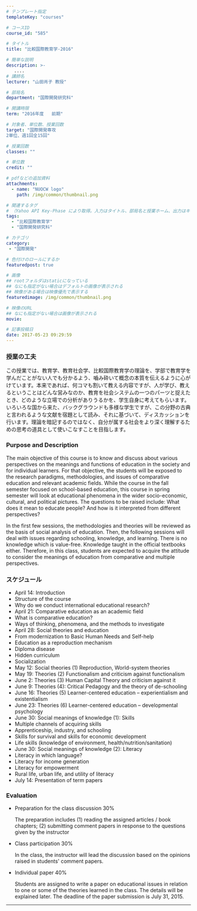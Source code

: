 ```yaml
---
# テンプレート指定
templateKey: "courses"

# コースID
course_id: "585"

# タイトル
title: "比較国際教育学-2016"

# 簡単な説明
description: >-
   ....
# 講師名
lecturer: "山田肖子 教授"

# 部局名
department: "国際開発研究科"

# 開講時限
term: "2016年度	前期"

# 対象者、単位数、授業回数
target: "国際開発専攻
2単位、週1回全15回"

# 授業回数
classes: ""

# 単位数
credit: ""

# pdfなどの追加資料
attachments:
  - name: "NUOCW logo" 
    path: /img/common/thumbnail.png

# 関連するタグ
# （Yahoo API Key-Phase により取得。入力はタイトル、部局名と授業ホーム、出力はキーフレーズ（tags））
tags:
  - "比較国際教育学"
  - "国際開発研究科"

# カテゴリ
category:
 - "国際開発"

# 色付けのロールにするか
featuredpost: true

# 画像
## rootフォルダはstaticになっている
## なにも指定がない場合はデフォルトの画像が表示される
## 映像がある場合は映像優先で表示する
featuredimage: /img/common/thumbnail.png

# 映像のURL
## なにも指定がない場合は画像が表示される
movie: 

# 記事投稿日
date: 2017-05-23 09:29:59
---
```





### 授業の工夫

この授業では、教育学、教育社会学、比較国際教育学の理論を、学部で教育学を学んだことがない人でも分かるよう、嚙み砕いて概念の本質を伝えるように心がけています。本来であれば、何コマも割いて教える内容ですが、人が学び、教えるということはどんな営みなのか、教育を社会システムの一つのパーツと捉えたとき、どのような立場での分析がありうるかを、学生自身に考えてもらいます。いろいろな国から来た、バックグラウンドも多様な学生ですが、この分野の古典と言われるような文献を宿題として読み、それに基づいて、ディスカッションを行います。理論を暗記するのではなく、自分が属する社会をより深く理解するための思考の道具として使いこなすことを目指します。







### Purpose and Description

The main objective of this course is to know and discuss about various perspectives on the meanings and functions of education in the society and for individual learners. For that objective, the students will be exposed to the research paradigms, methodologies, and issues of comparative education and relevant academic fields. While the course in the fall semester focused on school-based education, this course in spring semester will look at educational phenomena in the wider socio-economic, cultural, and political pictures. The questions to be raised include: What does it mean to educate people? And how is it interpreted from different perspectives?

In the first few sessions, the methodologies and theories will be reviewed as the basis of social analysis of education. Then, the following sessions will deal with issues regarding schooling, knowledge, and learning. There is no knowledge which is value-free. Knowledge taught in the official textbooks either. Therefore, in this class, students are expected to acquire the attitude to consider the meanings of education from comparative and multiple perspectives.


### スケジュール

- April 14: Introduction
- Structure of the course
- Why do we conduct international educational research?
- April 21: Comparative education as an academic field
- What is comparative education?
- Ways of thinking, phenomena, and the methods to investigate
- April 28: Social theories and education
- From modernization to Basic Human Needs and Self-help
- Education as a reproduction mechanism
- Diploma disease
- Hidden curriculum
- Socialization
- May 12: Social theories (1) Reproduction, World-system theories
- May 19: Theories (2) Functionalism and criticism against functionalism
- June 2: Theories (3) Human Capital Theory and criticism against it
- June 9: Theories (4): Critical Pedagogy and the theory of de-schooling
- June 16: Theories (5) Learner-centered education – experientialism and existentialism
- June 23: Theories (6) Learner-centered education – developmental psychology
- June 30: Social meanings of knowledge (1): Skills
- Multiple channels of acquiring skills
- Apprenticeship, industry, and schooling
- Skills for survival and skills for economic development
- Life skills (knowledge of environment, health/nutrition/sanitation)
- June 30: Social meanings of knowledge (2): Literacy
- Literacy in which language?
- Literacy for income generation
- Literacy for empowerment
- Rural life, urban life, and utility of literacy
- July 14: Presentation of term papers










### Evaluation
<ul>
<li>Preparation for the class discussion 30%
<p>The preparation includes (1) reading the assigned articles / book chapters; (2) submitting comment papers in response to the questions given by the instructor</p></li>
<li>Class participation 30%
<p>In the class, the instructor will lead the discussion based on the opinions raised in students' comment papers.</p></li>
<li>Individual paper	40%
<p>Students are assigned to write a paper on educational issues in relation to one or some of the theories learned in the class. The details will be explained later. The deadline of the paper submission is July 31, 2015.</p></li>
</ul>




-----